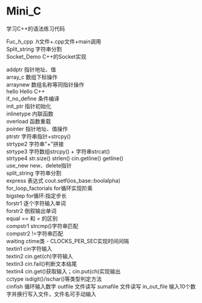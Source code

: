 # Mini_C

学习C++的语法练习代码

Fuc_h_cpp 		.h文件+.cpp文件+main调用	</br>
Split_string	字符串分割	</br>
Socket_Demo		C++的Socket实现	</br>

addptr			指针地址、值	</br>
array_c			数组下标操作	</br>
arraynew		数组名称等同指针操作	</br>
hello			Hello C++	</br>
if_no_define	条件编译	</br>
init_ptr		指针初始化	</br>
inlinetype		内联函数	</br>
overload		函数重载	</br>
pointer			指针地址、值操作	</br>
ptrstr			字符串指针+strcpy()	</br>
strtype2		字符串"+"拼接	</br>
strtype3		字符数组strcpy() + 字符串strcat()	</br>
strtype4		str.size() strlen() cin.getline() getline()	</br>
use_new			new、delete指针	</br>
split_string	字符串分割	</br>
express			表达式 cout.setf(ios_base::boolalpha)	</br>
for_loop_factorials	for循环实现阶乘	</br>
bigstep			for循环:指定步长	</br>
forstr1			逐个字符输入单词	</br>
forstr2			倒叙输出单词		</br>
equal			== 和 = 的区别		</br>
compstr1		strcmp()字符串匹配	</br>
compstr2		!=字符串匹配		</br>
waiting 		ctime类 - CLOCKS_PER_SEC实现时间间隔	</br>
textin1			cin字符输入			</br>
textin2			cin.get(ch)字符输入	</br>
textin3			cin.fail()判断文本结尾	</br>
textin4			cin.get()获取输入；cin.put(ch)实现输出	</br>
cctype			isdigit()/ischar()等类型判定方法	</br>
cinfish			循环输入数字
outfile			文件读写
sumafile		文件读写
in_out_file		输入10个数字并换行写入文件，文件名可手动输入